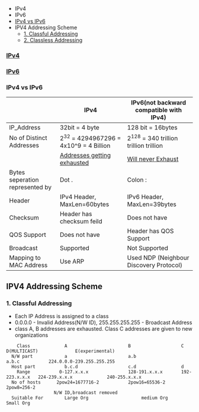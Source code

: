 - IPv4
- IPv6
- [IPv4 vs IPv6](#vs)
- IPV4 Addressing Scheme
  - [1. Classful Addressing](#ful)
  - [2. Classless Addressing](#les)

### [IPv4](IPv4)

### [IPv6](IPv6)

<a name=vs></a>
### IPv4 vs IPv6

||IPv4|IPv6(not backward compatible with IPv4)|
|---|---|---|
|IP_Address|32bit = 4 byte|128 bit = 16bytes|
|No of Distinct Addresses| 2<sup>32</sup> = 4294967296 = 4x10^9 = 4 Billion | 2<sup>128</sup> = 340 trillion trillion trillion |
||[Addresses getting exhausted](IPv4/IPv4_Disadvantages_Problems/)|[Will never Exhaust](IPv6/IPv6_Characteristics)|
|Bytes seperation represented by| Dot . | Colon : |
|Header | IPv4 Header, MaxLen=60bytes | IPv6 Header, MaxLen=39bytes |
|Checksum | Header has checksum feild | Does not have |
|QOS Support | Does not have  | Header has QOS Support |
|Broadcast | Supported | Not Supported |
|Mapping to MAC Address|Use ARP |Used NDP (Neighbour Discovery Protocol)|

## IPV4 Addressing Scheme
<a name=ful></a>
### 1. Classful Addressing
- Each IP Address is assigned to a class
- 0.0.0.0 - Invalid Address(N/W ID), 255.255.255.255 - Broadcast Address
- class A, B addresses are exhausted. Class C addresses are given to new organizations
```console
    Class             A                       B                   C               D(MULTICAST)              E(experimental)
  N/W part            a                       a.b                 a.b.c           224.0.0.0-239.255.255.255
  Host part           b.c.d                   c.d                 d
    Range           0-127.x.x.x               128-191.x.x.x       192-223.x.x.x   224-239.x.x.x             240-255.x.x.x     
  No of hosts      2pow24=1677716-2           2pow16=65536-2      2pow8=256-2
                  N/W ID,broadcast removed
  Suitable For        Large Org                    medium Org        Small Org
```
